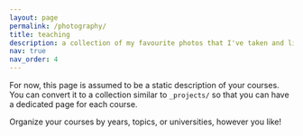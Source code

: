 ```yaml
---
layout: page
permalink: /photography/
title: teaching
description: a collection of my favourite photos that I've taken and little stories about them
nav: true
nav_order: 4
---
```


For now, this page is assumed to be a static description of your courses. You can convert it to a collection similar to `_projects/` so that you can have a dedicated page for each course.

Organize your courses by years, topics, or universities, however you like!
